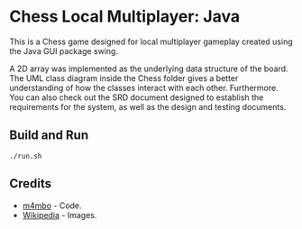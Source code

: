 # Chess Local Multiplayer: Java

This is a Chess game designed for local multiplayer gameplay created using the Java GUI package swing. 

A 2D array was implemented as the underlying data structure of the board. The UML class diagram inside the Chess folder gives a better understanding of how the classes interact with each other. Furthermore. You can also check out the SRD document designed to establish the requirements for the system, as well as the design and testing documents.

## Build and Run

```
./run.sh
```

## Credits

* [m4mbo](https://github.com/m4mbo) - Code.
* [Wikipedia](https://commons.wikimedia.org/wiki/Category:SVG_chess_pieces) - Images.

